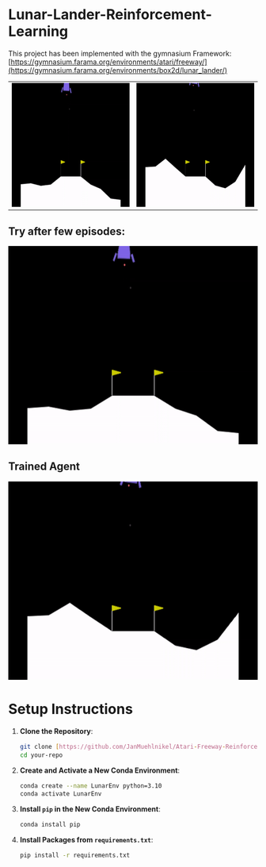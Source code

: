 # Lunar-Lander-Reinforcement-Learning

This project has been implemented with the gymnasium Framework: [https://gymnasium.farama.org/environments/atari/freeway/](https://gymnasium.farama.org/environments/box2d/lunar_lander/)


<table>
  <tr>
    <td><img src="data/images/ep_100.gif" alt="Successful Try" width="400" height="250"></td>
    <td><img src="data/images/final.gif" alt="Bad Try" width="400" height="250"></td>
  </tr>
</table>

## Try after few episodes:
<img src="data/images/ep_100.gif" alt="Successful Try" width="600" height="400">
<br>

## Trained Agent
<img src="data/images/final.gif" alt="Bad Try" width="600" height="400">
<br>

# Setup Instructions

1. **Clone the Repository**:
    ```bash
    git clone [https://github.com/JanMuehlnikel/Atari-Freeway-Reinforcement-Learning](https://github.com/JanMuehlnikel/Lunar-Lander-Reinforcement-Learning)
    cd your-repo
    ```

2. **Create and Activate a New Conda Environment**:
    ```bash
    conda create --name LunarEnv python=3.10
    conda activate LunarEnv

3. **Install `pip` in the New Conda Environment**:
    ```bash
    conda install pip
    ```

4. **Install Packages from `requirements.txt`**:
    ```bash
    pip install -r requirements.txt
    ```
